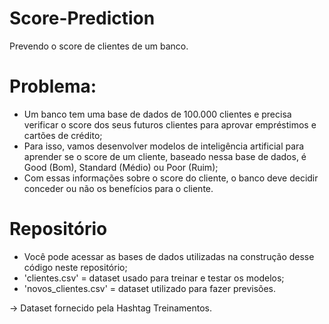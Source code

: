 # Score-Prediction
Prevendo o score de clientes de um banco.

# Problema:
- Um banco tem uma base de dados de 100.000 clientes e precisa verificar o score dos seus futuros clientes para aprovar empréstimos e cartões de crédito;
- Para isso, vamos desenvolver modelos de inteligência artificial para aprender se o score de um cliente, baseado nessa base de dados, é Good (Bom), Standard (Médio) ou Poor (Ruim);
- Com essas informações sobre o score do cliente, o banco deve decidir conceder ou não os benefícios para o cliente.

# Repositório
- Você pode acessar as bases de dados utilizadas na construção desse código neste repositório;
- 'clientes.csv' = dataset usado para treinar e testar os modelos;
- 'novos_clientes.csv' = dataset utilizado para fazer previsões.

-> Dataset fornecido pela Hashtag Treinamentos.
